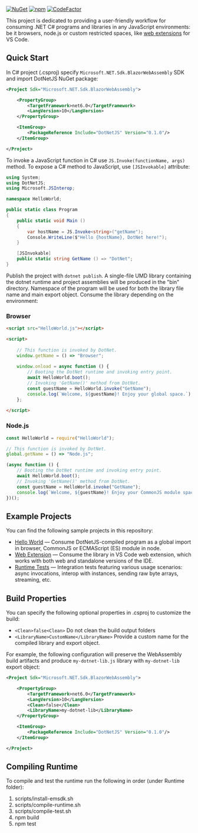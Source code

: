 [![NuGet](https://img.shields.io/nuget/v/DotNetJS)](https://www.nuget.org/packages/DotNetJS)
[![npm](https://img.shields.io/npm/v/dotnet-runtime)](https://www.npmjs.com/package/dotnet-runtime)
[![CodeFactor](https://www.codefactor.io/repository/github/elringus/dotnetjs/badge/main)](https://www.codefactor.io/repository/github/elringus/dotnetjs/overview/main)

This project is dedicated to providing a user-friendly workflow for consuming .NET C# programs and libraries in any JavaScript environments: be it browsers, node.js or custom restricted spaces, like [web extensions](https://code.visualstudio.com/api/extension-guides/web-extensions) for VS Code.

## Quick Start

In C# project (.csproj) specify `Microsoft.NET.Sdk.BlazorWebAssembly` SDK and import DotNetJS NuGet package:

```xml
<Project Sdk="Microsoft.NET.Sdk.BlazorWebAssembly">

    <PropertyGroup>
        <TargetFramework>net6.0</TargetFramework>
        <LangVersion>10</LangVersion>
    </PropertyGroup>

    <ItemGroup>
        <PackageReference Include="DotNetJS" Version="0.1.0"/>
    </ItemGroup>

</Project>
```

To invoke a JavaScript function in C# use `JS.Invoke(functionName, args)` method. To expose a C# method to JavaScript, use `[JSInvokable]` attribute:

```csharp
using System;
using DotNetJS;
using Microsoft.JSInterop;

namespace HelloWorld;

public static class Program
{
    public static void Main ()
    {
        var hostName = JS.Invoke<string>("getName");
        Console.WriteLine($"Hello {hostName}, DotNet here!");
    }

    [JSInvokable]
    public static string GetName () => "DotNet";
}
```

Publish the project with `dotnet publish`. A single-file UMD library containing the dotnet runtime and project assemblies will be produced in the "bin" directory. Namespace of the program will be used for both the library file name and main export object. Consume the library depending on the environment:

### Browser

```html
<script src="HelloWorld.js"></script>

<script>
    
    // This function is invoked by DotNet.
    window.getName = () => "Browser";
    
    window.onload = async function () {
        // Booting the DotNet runtime and invoking entry point.
        await HelloWorld.boot();
        // Invoking 'GetName()' method from DotNet.
        const guestName = HelloWorld.invoke("GetName");
        console.log(`Welcome, ${guestName}! Enjoy your global space.`);
    };
    
</script>
```

### Node.js

```js
const HelloWorld = require("HelloWorld");

// This function is invoked by DotNet.
global.getName = () => "Node.js";

(async function () {
    // Booting the DotNet runtime and invoking entry point.
    await HelloWorld.boot();
    // Invoking 'GetName()' method from DotNet.
    const guestName = HelloWorld.invoke("GetName");
    console.log(`Welcome, ${guestName}! Enjoy your CommonJS module space.`);
})();
```

## Example Projects

You can find the following sample projects in this repository:

 - [Hello World](https://github.com/Elringus/DotNetJS/tree/main/Examples/HelloWorld) — Consume DotNetJS-compiled program as a global import in browser, CommonJS or ECMAScript (ES) module in node.
 - [Web Extension](https://github.com/Elringus/DotNetJS/tree/main/Examples/WebExtension) — Consume the library in VS Code web extension, which works with both web and standalone versions of the IDE.
 - [Runtime Tests](https://github.com/Elringus/DotNetJS/tree/main/Runtime/test) — Integration tests featuring various usage scenarios: async invocations, interop with instances, sending raw byte arrays, streaming, etc.

## Build Properties

You can specify the following optional properties in .csproj to customize the build:

 - `<Clean>false<Clean>` Do not clean the build output folders
 - `<LibraryName>CustomName</LibraryName>` Provide a custom name for the compiled library and export object.

For example, the following configuration will preserve the WebAssembly build artifacts and produce `my-dotnet-lib.js` library with `my-dotnet-lib` export object:

```xml
<Project Sdk="Microsoft.NET.Sdk.BlazorWebAssembly">

    <PropertyGroup>
        <TargetFramework>net6.0</TargetFramework>
        <LangVersion>10</LangVersion>
        <Clean>false</Clean>
        <LibraryName>my-dotnet-lib</LibraryName>
    </PropertyGroup>

    <ItemGroup>
        <PackageReference Include="DotNetJS" Version="0.1.0"/>
    </ItemGroup>

</Project>
```

## Compiling Runtime

To compile and test the runtime run the following in order (under Runtime folder):

1. scripts/install-emsdk.sh
2. scripts/compile-runtime.sh
3. scripts/compile-test.sh
4. npm build
5. npm test
